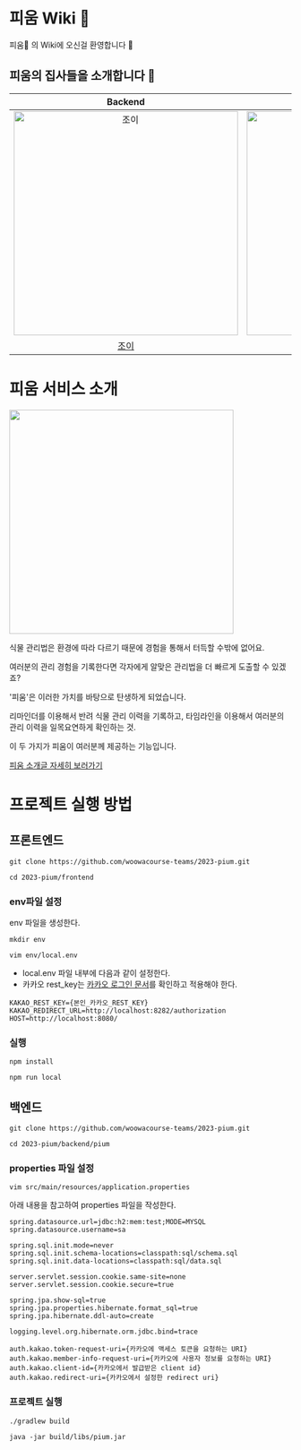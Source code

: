 # 피움 Wiki 🌱

피움🌱 의 Wiki에 오신걸 환영합니다 🎉

## 피움의 집사들을 소개합니다 🤗

|                                                Backend                                                |                                                Backend                                                 |                                                Backend                                                |                                                                Backend                                                                |                                               Frontend                                               |                                               Frontend                                               |                                               Frontend                                               |
|:-----------------------------------------------------------------------------------------------------:|:------------------------------------------------------------------------------------------------------:|:-----------------------------------------------------------------------------------------------------:|:-------------------------------------------------------------------------------------------------------------------------------------:|:----------------------------------------------------------------------------------------------------:|:----------------------------------------------------------------------------------------------------:|:----------------------------------------------------------------------------------------------------:|
| <a href="https://github.com/yeonkkk"><img src="https://avatars.githubusercontent.com/u/88660886?v=4" width=400px alt="조이"/></a> | <a href="https://github.com/kim0914"><img src="https://avatars.githubusercontent.com/u/68818952?v=4" width=400px alt="그레이"/></a> | <a href="github.com/Choi-JJunho"><img src="https://avatars.githubusercontent.com/u/49794401?v=4" width=400px alt="주노"/></a> | <a href="https://github.com/rawfishthelgh"><img src="https://avatars.githubusercontent.com/u/79038908?v=4" width=400px alt="하마드"></a> | <a href="https://github.com/hozzijeong"><img src="https://avatars.githubusercontent.com/u/50974359?v=4" width=400px alt="클린"></a> | <a href="https://github.com/WaiNaat"><img src="https://avatars.githubusercontent.com/u/77872742?v=4" width=400px alt="참새"></a> | <a href="https://github.com/bassyu"><img src="https://avatars.githubusercontent.com/u/54442420?v=4" width=400px alt="쵸파"></a> |
|                                   [조이](https://github.com/yeonkkk)                                    |                                   [그레이](https://github.com/kim0914)                                    |                                 [주노](https://github.com/Choi-JJunho)                                  |                                                [하마드](https://github.com/rawfishthelgh)                                                |                                 [클린](https://github.com/hozzijeong)                                  |                                   [참새](https://github.com/WaiNaat)                                   |                                   [쵸파](https://github.com/bassyu)                                    |

# 피움 서비스 소개

<img src="https://github.com/woowacourse-teams/2023-pium/assets/49794401/b10b5e38-e30c-484c-82a1-c6449ec26527" width="400px">

식물 관리법은 환경에 따라 다르기 때문에 경험을 통해서 터득할 수밖에 없어요.

여러분의 관리 경험을 기록한다면 각자에게 알맞은 관리법을 더 빠르게 도출할 수 있겠죠? 

'피움'은 이러한 가치를 바탕으로 탄생하게 되었습니다.

리마인더를 이용해서 반려 식물 관리 이력을 기록하고, 타임라인을 이용해서 여러분의 관리 이력을 일목요연하게 확인하는 것.

이 두 가지가 피움이 여러분께 제공하는 기능입니다.

[피움 소개글 자세히 보러가기](https://github.com/woowacourse-teams/2023-pium/wiki/%ED%94%BC%EC%9B%80-%EC%86%8C%EA%B0%9C%EA%B8%80)

# 프로젝트 실행 방법

## 프론트엔드

```shell
git clone https://github.com/woowacourse-teams/2023-pium.git

cd 2023-pium/frontend 
```

### env파일 설정

env 파일을 생성한다.

```shell
mkdir env

vim env/local.env
```

- local.env 파일 내부에 다음과 같이 설정한다.
- 카카오 rest_key는 [카카오 로그인 문서](https://developers.kakao.com/docs/latest/ko/kakaologin/rest-api)를 확인하고 적용해야 한다.
```env
KAKAO_REST_KEY={본인_카카오_REST_KEY}
KAKAO_REDIRECT_URL=http://localhost:8282/authorization
HOST=http://localhost:8080/
```

### 실행

```shell
npm install 

npm run local
```

## 백엔드

```shell
git clone https://github.com/woowacourse-teams/2023-pium.git

cd 2023-pium/backend/pium
```

### properties 파일 설정

```shell
vim src/main/resources/application.properties
```

아래 내용을 참고하여 properties 파일을 작성한다.
```properties
spring.datasource.url=jdbc:h2:mem:test;MODE=MYSQL
spring.datasource.username=sa

spring.sql.init.mode=never
spring.sql.init.schema-locations=classpath:sql/schema.sql
spring.sql.init.data-locations=classpath:sql/data.sql

server.servlet.session.cookie.same-site=none
server.servlet.session.cookie.secure=true

spring.jpa.show-sql=true
spring.jpa.properties.hibernate.format_sql=true
spring.jpa.hibernate.ddl-auto=create

logging.level.org.hibernate.orm.jdbc.bind=trace

auth.kakao.token-request-uri={카카오에 액세스 토큰을 요청하는 URI}
auth.kakao.member-info-request-uri={카카오에 사용자 정보를 요청하는 URI}
auth.kakao.client-id={카카오에서 발급받은 client id}
auth.kakao.redirect-uri={카카오에서 설정한 redirect uri}
```


### 프로젝트 실행
```shell
./gradlew build

java -jar build/libs/pium.jar
```

